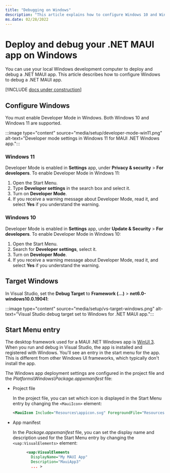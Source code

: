 ```yaml
---
title: "Debugging on Windows"
description: "This article explains how to configure Windows 10 and Windows 11 for .NET MAUI app deployment and debugging."
ms.date: 02/28/2022
---
```


# Deploy and debug your .NET MAUI app on Windows

You can use your local Windows development computer to deploy and debug a .NET MAUI app. This article describes how to configure Windows to debug a .NET MAUI app.

[!INCLUDE [docs under construction](~/includes/preview-note.md)]

## Configure Windows

You must enable Developer Mode in Windows. Both Windows 10 and Windows 11 are supported.

:::image type="content" source="media/setup/developer-mode-win11.png" alt-text="Developer mode settings in Windows 11 for MAUI .NET Windows app.":::

### Windows 11

Developer Mode is enabled in **Settings** app, under **Privacy & security** > **For developers**. To enable Developer Mode in Windows 11:

01. Open the Start Menu.
01. Type **Developer settings** in the search box and select it.
01. Turn on **Developer Mode**.
01. If you receive a warning message about Developer Mode, read it, and select **Yes** if you understand the warning.

### Windows 10

Developer Mode is enabled in **Settings** app, under **Update & Security** > **For developers**. To enable Developer Mode in Windows 10:

01. Open the Start Menu.
01. Search for **Developer settings**, select it.
01. Turn on **Developer Mode**.
01. If you receive a warning message about Developer Mode, read it, and select **Yes** if you understand the warning.

## Target Windows

In Visual Studio, set the **Debug Target** to **Framework (...)** > **net6.0-windows10.0.19041**:

:::image type="content" source="media/setup/vs-target-windows.png" alt-text="Visual Studio debug target set to Windows for .NET MAUI app.":::

## Start Menu entry

The desktop framework used for a MAUI .NET Windows app is [WinUI 3](/windows/apps/winui/winui3/). When you run and debug in Visual Studio, the app is installed and registered with Windows. You'll see an entry in the start menu for the app. This is different from other Windows UI frameworks, which typically don't install the app.

The Windows app deployment settings are configured in the project file and the _Platforms\\Windows\\Package.appxmanifest_ file:

- Project file

  In the project file, you can set which icon is displayed in the Start Menu entry by changing the `<MauiIcon>` element:

  ```xml
  <MauiIcon Include="Resources\appicon.svg" ForegroundFile="Resources\appiconfg.svg" Color="#512BD4" />
  ```

- App manifest

  In the _Package.appxmanifest_ file, you can set the display name and description used for the Start Menu entry by changing the `<uap:VisualElements>` element:

  ```xml
        <uap:VisualElements
          DisplayName="My MAUI App"
          Description="MauiApp3"
          ... >
  ```
